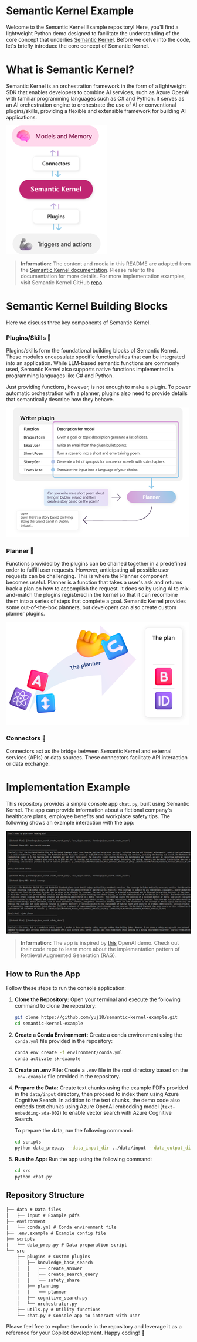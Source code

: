 # Semantic Kernel Example

Welcome to the Semantic Kernel Example repository! Here, you'll find a lightweight Python demo designed to facilitate the understanding of the core concept that underlies [Semantic Kernel](https://github.com/microsoft/semantic-kernel). Before we delve into the code, let's briefly introduce the core concept of Semantic Kernel.

# What is Semantic Kernel? 

Semantic Kernel is an orchestration framework in the form of a lightweight SDK that enables developers to combine AI services, such as Azure OpenAI with familiar programming languages such as C# and Python. It serves as an AI orchestration engine to orchestrate the use of AI or conventional plugins/skills, providing a flexible and extensible framework for building AI applications. 


![plugin](docs/media/mind-and-body-of-semantic-kernel.png)


  > **Information:**
  > The content and media in this README are adapted from the [Semantic Kernel documentation](https://learn.microsoft.com/en-us/semantic-kernel/overview/). Please refer to the documentation for more details. For more implementation examples, visit Semantic Kernel GitHub [repo](https://github.com/microsoft/semantic-kernel)


# Semantic Kernel Building Blocks

Here we discuss three key components of Semantic Kernel. 

### Plugins/Skills 🧩

Plugins/skills form the foundational building blocks of Semantic Kernel. These modules encapsulate specific functionalities that can be integrated into an application. While LLM-based semantic functions are commonly used, Semantic Kernel also supports native functions implemented in programming languages like C# and Python.

Just providing functions, however, is not enough to make a plugin. To power automatic orchestration with a planner, plugins also need to provide details that semantically describe how they behave.

![plugin](docs/media/writer-plugin-example.png)


### Planner 📝

Functions provided by the plugins can be chained together in a predefined order to fulfill user requests. However, anticipating all possible user requests can be challenging. This is where the Planner component becomes useful. Planner is a function that takes a user's ask and returns back a plan on how to accomplish the request. It does so by using AI to mix-and-match the plugins registered in the kernel so that it can recombine them into a series of steps that complete a goal. Semantic Kernel provides some out-of-the-box planners, but developers can also create custom planner plugins.

![planner](docs/media/the-planner.png)

### Connectors 🤝

Connectors act as the bridge between Semantic Kernel and external services (APIs) or data sources. These connectors facilitate API interaction or data exchange. 


# Implementation Example
This repository provides a simple console app `chat.py`, built using Semantic Kernel. The app can provide information about a fictional company's healthcare plans, employee benefits and workplace safety tips. The following shows an example interaction with the app:

![copilot-demo](docs/media/copilot-demo.png)

  > **Information:**
  > The app is inspired by [this](https://github.com/Azure-Samples/azure-search-openai-demo) OpenAI demo. Check out their code repo to learn more about the implementation pattern of Retrieval Augmented Generation (RAG). 
 

## How to Run the App

Follow these steps to run the console application:

1. **Clone the Repository:**
   Open your terminal and execute the following command to clone the repository:
    ```bash
    git clone https://github.com/yuj18/semantic-kernel-example.git
    cd semantic-kernel-example
    ```
2. **Create a Conda Environment:**
    Create a conda environment using the `conda.yml` file provided in the repository:
     ```bash
     conda env create -f environment/conda.yml
     conda activate sk-example
     ```
3. **Create an .env File:**
    Create a `.env` file in the root directory based on the `.env.example` file provided in the repository. 

4. **Prepare the Data:**
    Create text chunks using the example PDFs provided in the `data/input` directory, then proceed to index them using Azure Cognitive Search. In addition to the text chunks, the demo code also embeds text chunks using Azure OpenAI embedding model (`text-embedding-ada-002`) to enable vector search with Azure Cognitive Search. 
    
    To prepare the data, run the following command:
    ```bash
    cd scripts
    python data_prep.py --data_input_dir ../data/input --data_output_dir ../data/output --category "handbook"
    ```
4. **Run the App:**
    Run the app using the following command:
    ```bash
    cd src
    python chat.py
    ```
## Repository Structure

```
├── data # Data files
│   ├── input # Example pdfs
├── environment 
│   └── conda.yml # Conda environment file
├── .env.example # Example config file
├── scripts 
│   └── data_prep.py # Data preparation script
└── src
    ├── plugins # Custom plugins
    │   ├── knowledge_base_search
    │   │   ├── create_answer
    │   │   ├── create_search_query
    │   │   └── safety_share
    │   ├── planning
    │   │   └── planner
    │   ├── cognitive_search.py
    │   └── orchestrator.py
    ├── utils.py # Utility functions
    └── chat.py # Console app to interact with user
```


Please feel free to explore the code in the repository and leverage it as a reference for your Copilot development. Happy coding! 🚀